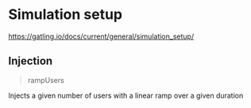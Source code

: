 # Simulation setup

https://gatling.io/docs/current/general/simulation_setup/

## Injection

> rampUsers

Injects a given number of users with a linear ramp over a given duration
